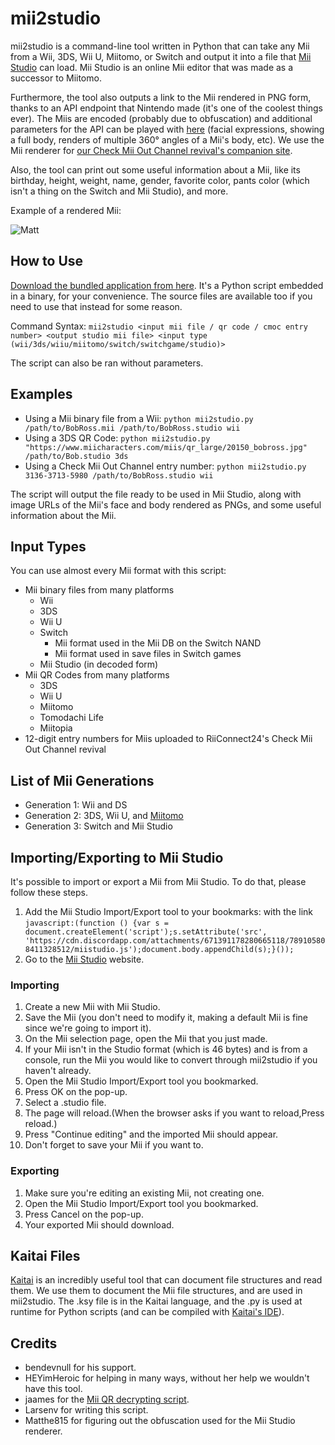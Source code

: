 # mii2studio

mii2studio is a command-line tool written in Python that can take any Mii from a Wii, 3DS, Wii U, Miitomo, or Switch and output it into a file that [Mii Studio](https://accounts.nintendo.com/mii_studio) can load. Mii Studio is an online Mii editor that was made as a successor to Miitomo.

Furthermore, the tool also outputs a link to the Mii rendered in PNG form, thanks to an API endpoint that Nintendo made (it's one of the coolest things ever). The Miis are encoded (probably due to obfuscation) and additional parameters for the API can be played with [here](https://pf2m.com/tools/mii/) (facial expressions, showing a full body, renders of multiple 360° angles of a Mii's body, etc). We use the Mii renderer for [our Check Mii Out Channel revival's companion site](https://miicontest.wii.rc24.xyz/).

Also, the tool can print out some useful information about a Mii, like its birthday, height, weight, name, gender, favorite color, pants color (which isn't a thing on the Switch and Mii Studio), and more.

Example of a rendered Mii:

![Matt](https://studio.mii.nintendo.com/miis/image.png?data=000f145b5f5e646e49546169687477858e878a87878e969d9c9fa6b3b9c0e5acafb6bbb6bcb6b9b8bebfc3cfd1d9da&type=face&width=512&instanceCount=1)

## How to Use

[Download the bundled application from here](https://github.com/RiiConnect24/mii2studio/releases/). It's a Python script embedded in a binary, for your convenience. The source files are available too if you need to use that instead for some reason.

Command Syntax: `mii2studio <input mii file / qr code / cmoc entry number> <output studio mii file> <input type (wii/3ds/wiiu/miitomo/switch/switchgame/studio)>`

The script can also be ran without parameters.

## Examples

* Using a Mii binary file from a Wii: `python mii2studio.py /path/to/BobRoss.mii /path/to/BobRoss.studio wii`
* Using a 3DS QR Code: `python mii2studio.py "https://www.miicharacters.com/miis/qr_large/20150_bobross.jpg" /path/to/Bob.studio 3ds`
* Using a Check Mii Out Channel entry number: `python mii2studio.py 3136-3713-5980 /path/to/BobRoss.studio wii`

The script will output the file ready to be used in Mii Studio, along with image URLs of the Mii's face and body rendered as PNGs, and some useful information about the Mii.

## Input Types

You can use almost every Mii format with this script:

* Mii binary files from many platforms
    * Wii
    * 3DS
    * Wii U
    * Switch
        * Mii format used in the Mii DB on the Switch NAND
        * Mii format used in save files in Switch games
    * Mii Studio (in decoded form)
* Mii QR Codes from many platforms
    * 3DS
    * Wii U
    * Miitomo
    * Tomodachi Life
    * Miitopia
* 12-digit entry numbers for Miis uploaded to RiiConnect24's Check Mii Out Channel revival

## List of Mii Generations

* Generation 1: Wii and DS
* Generation 2: 3DS, Wii U, and [Miitomo](https://kaeru.world/projects/kaerutomo)
* Generation 3: Switch and Mii Studio

## Importing/Exporting to Mii Studio

It's possible to import or export a Mii from Mii Studio. To do that, please follow these steps.

1. Add the Mii Studio Import/Export tool to your bookmarks: with the link `javascript:(function () {var s = document.createElement('script');s.setAttribute('src', 'https://cdn.discordapp.com/attachments/671391178280665118/789105808411328512/miistudio.js');document.body.appendChild(s);}());`
1. Go to the [Mii Studio](https://accounts.nintendo.com/mii_studio) website.

### Importing

1. Create a new Mii with Mii Studio.
1. Save the Mii (you don't need to modify it, making a default Mii is fine since we're going to import it).
1. On the Mii selection page, open the Mii that you just made.
1. If your Mii isn't in the Studio format (which is 46 bytes) and is from a console, run the Mii you would like to convert through mii2studio if you haven't already.
1. Open the Mii Studio Import/Export tool you bookmarked.  
1. Press OK on the pop-up.
1. Select a .studio file.
1. The page will reload.(When the browser asks if you want to reload,Press reload.)
1. Press "Continue editing" and the imported Mii should appear.
1. Don't forget to save your Mii if you want to.

### Exporting

1. Make sure you're editing an existing Mii, not creating one.
1. Open the Mii Studio Import/Export tool you bookmarked.
1. Press Cancel on the pop-up.
1. Your exported Mii should download.

## Kaitai Files

[Kaitai](https://kaitai.io/) is an incredibly useful tool that can document file structures and read them. We use them to document the Mii file structures, and are used in mii2studio. The .ksy file is in the Kaitai language, and the .py is used at runtime for Python scripts (and can be compiled with [Kaitai's IDE](https://ide.kaitai.io/)).

## Credits

* bendevnull for his support.
* HEYimHeroic for helping in many ways, without her help we wouldn't have this tool.
* jaames for the [Mii QR decrypting script](https://gist.github.com/jaames/96ce8daa11b61b758b6b0227b55f9f78).
* Larsenv for writing this script.
* Matthe815 for figuring out the obfuscation used for the Mii Studio renderer.
